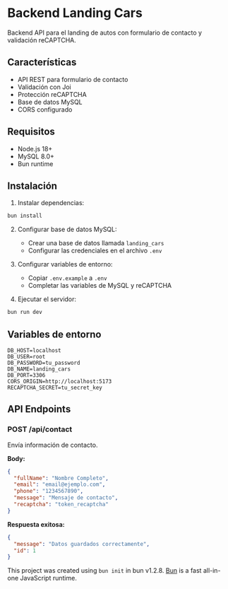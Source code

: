 # Backend Landing Cars

Backend API para el landing de autos con formulario de contacto y validación reCAPTCHA.

## Características

- API REST para formulario de contacto
- Validación con Joi
- Protección reCAPTCHA
- Base de datos MySQL
- CORS configurado

## Requisitos

- Node.js 18+
- MySQL 8.0+
- Bun runtime

## Instalación

1. Instalar dependencias:

```bash
bun install
```

2. Configurar base de datos MySQL:

   - Crear una base de datos llamada `landing_cars`
   - Configurar las credenciales en el archivo `.env`

3. Configurar variables de entorno:

   - Copiar `.env.example` a `.env`
   - Completar las variables de MySQL y reCAPTCHA

4. Ejecutar el servidor:

```bash
bun run dev
```

## Variables de entorno

```
DB_HOST=localhost
DB_USER=root
DB_PASSWORD=tu_password
DB_NAME=landing_cars
DB_PORT=3306
CORS_ORIGIN=http://localhost:5173
RECAPTCHA_SECRET=tu_secret_key
```

## API Endpoints

### POST /api/contact

Envía información de contacto.

**Body:**

```json
{
  "fullName": "Nombre Completo",
  "email": "email@ejemplo.com",
  "phone": "1234567890",
  "message": "Mensaje de contacto",
  "recaptcha": "token_recaptcha"
}
```

**Respuesta exitosa:**

```json
{
  "message": "Datos guardados correctamente",
  "id": 1
}
```

This project was created using `bun init` in bun v1.2.8. [Bun](https://bun.sh) is a fast all-in-one JavaScript runtime.
